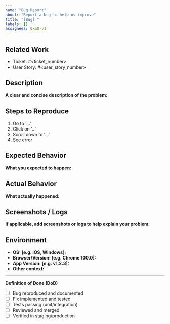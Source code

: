```yaml
---
name: "Bug Report"
about: "Report a bug to help us improve"
title: "[Bug] "
labels: []
assignees: 0xm0-v1
---
```


## Related Work
- Ticket: #<ticket_number>
- User Story: #<user_story_number>

## Description
**A clear and concise description of the problem:**

## Steps to Reproduce
1. Go to '...'
2. Click on '...'
3. Scroll down to '...'
4. See error

## Expected Behavior
**What you expected to happen:**

## Actual Behavior
**What actually happened:**

## Screenshots / Logs
**If applicable, add screenshots or logs to help explain your problem:**

## Environment
- **OS: [e.g. iOS, Windows]:**
- **Browser/Version: [e.g. Chrome 100.0]:**
- **App Version: [e.g. v1.2.3]:**
- **Other context:**

---

**Definition of Done (DoD)**  
- [ ] Bug reproduced and documented  
- [ ] Fix implemented and tested  
- [ ] Tests passing (unit/integration)  
- [ ] Reviewed and merged  
- [ ] Verified in staging/production  
